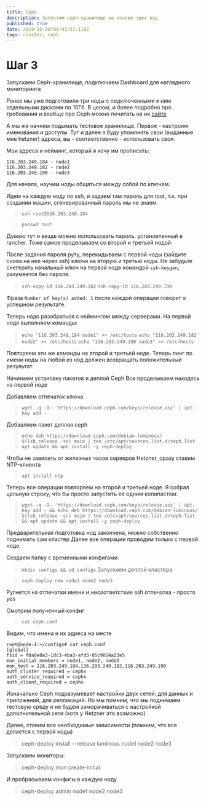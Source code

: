 ```yaml
---
title: Ceph
description: Запустим ceph-хранилище на основе трех нод
published: true
date: 2019-12-30T09:43:57.110Z
tags: cluster, ceph
---
```


# Шаг 3
Запускаем Ceph-хранилище, подключаем Dashboard для наглядного мониторинга

Ранее мы уже подготовили три ноды с подключенными к ним отдельными дисками по 10Гб. 
В целом, и более подробно про требования и вообще про Ceph можно почитать на их [сайте](https://docs.ceph.com/docs/jewel/start/hardware-recommendations/)

А мы же начнем подымать тестовое хранилище.
Первое - настроим именования и доступы.
Тут и далее я буду упомянять свои (выданные мне hetzner) адреса, вы - соответственно - использовать свои.

Мои адреса и нейминг, который я хочу им прописать:
```
116.203.249.184 - node1
116.203.249.182 - node2
116.203.249.190 - node3
```

Для начала, научим ноды общаться между собой по ключам.

Идем на каждую ноду по ssh, и задаем там пароль для root, т.к. при создании машин, сгенерированный пароль мы не знаем.

> `ssh root@116.203.249.184`

> `passwd root`

Думаю тут и везде можно использовать пароль. установленный в rancher.
Тоже самое проделываем со второй и третьей нодой.

После задания пароля руту, перекидываем с первой ноды (зайдите снова на нее через ssh) ключи на вторую и третью ноды.
Не забудьте снегерить начальный ключ на первой ноде командой `ssh-keygen`, разумеется без пароля.

> `ssh-copy-id 116.203.249.182`
> `ssh-copy-id 116.203.249.190`

Фраза `Number of key(s) added: 1` после каждой операции говорит о успешном результате.

Теперь надо разобраться с неймингом между серверами.
На первой ноде выполняем команды:
>`echo "116.203.249.184 node1" >> /etc/hosts`
>`echo "116.203.249.182 node2" >> /etc/hosts`
>`echo "116.203.249.190 node3" >> /etc/hosts`

Повторяем эти же команды на второй и третьей ноде.
Теперь пинг по имени ноды на любой из нод должен возвращать положительный результат.

Начинаем установку пакетов и деплой Ceph
Все проделываем находясь на первой ноде

Добавляем отпечаток ключа

> `wget -q -O- 'https://download.ceph.com/keys/release.asc' | apt-key add -`

Добавляем пакет деплоя ceph

>`echo deb https://download.ceph.com/debian-luminous/ $(lsb_release -sc) main | tee /etc/apt/sources.list.d/ceph.list`
`apt update && apt install -y ceph-deploy`

Чтобы не зависеть от железных часов серверов Hetzner, сразу ставим NTP-клиента

> `apt install ntp`

Теперь все операции повторяем на второй и третьей ноде.
Я собрал цельную строку, что бы просто запустить ее одним копипастом:

> `wget -q -O- 'https://download.ceph.com/keys/release.asc' | apt-key add - && echo deb https://download.ceph.com/debian-luminous/ $(lsb_release -sc) main | tee /etc/apt/sources.list.d/ceph.list && apt update && apt install -y ceph-deploy`


Предварительная подготовка нод закончена, можно собственно поднимать сам кластер
Далее все операции проводим только с первой ноде.

Создаем папку с временными конфигами:

> `mkdir configs && cd configs`
Запускаем деплой кластера

> `ceph-deploy new node1 node2 node3`

Ругнется на отпечатки имени и несоответствие ssh отпечатка - просто yes

Смотрим полученный конфиг

> `cat ceph.conf`

Видим, что имена и их адреса на месте
```
root@node-1:~/configs# cat ceph.conf
[global]
fsid = f0a0e0a3-1dc3-4ba3-afd3-05c9054a23e5
mon_initial_members = node1, node2, node3
mon_host = 116.203.249.184,116.203.249.182,116.203.249.190
auth_cluster_required = cephx
auth_service_required = cephx
auth_client_required = cephx
```

Изначально Ceph подразумевает настройки двух сетей: для данных и приложений, для репликаций. Но мы помним, что мы поднимаем тестовую среду и не будем заморачиваться с настройкой дополнительной сети (хотя у Hetzner это возможно)

Далее, ставим все необходимые зависимости (помним, что все делается с первой ноды)

> ceph-deploy install --release luminous node1 node2 node3

Запускаем мониторы:

> ceph-deploy mon create-initial

И пробрасываем конфигы в каждую ноду

> ceph-deploy admin node1 node2 node3


